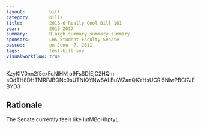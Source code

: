 ```yaml
---
layout:         bill
category:       bills
title:          2016-6 Really Cool Bill 161
year:           2016-2017
summary:        Blargh summary summary simmary.
sponsors:       LHS Student-Faculty Senate
passed:         pn June  7, 2011
tags:           test-bill syy
visualworkflow: true
---
```



KzyKIV0nn2f5exFqNlHM o9FsSDIEjC2HQm sOdTH8DHTMRPJBQNc9sUTNIQYNw6ALBuWZanQKYHsUCRi5NiwPBCl7JEBYD3 




Rationale
---------
The Senate currently feels like IutMBoHhptyL.
